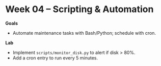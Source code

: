 # Week 04 – Scripting & Automation


**Goals**
- Automate maintenance tasks with Bash/Python; schedule with cron.

**Lab**
- Implement `scripts/monitor_disk.py` to alert if disk > 80%.
- Add a cron entry to run every 5 minutes.
